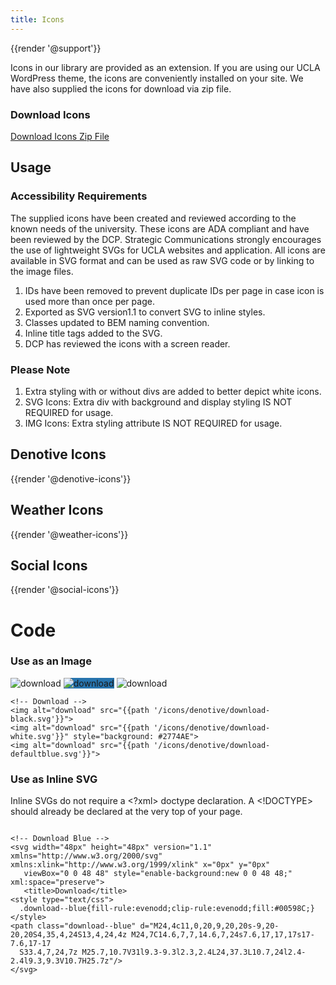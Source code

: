 ```yaml
---
title: Icons
---
```

{{render '@support'}}

Icons in our library are provided as an extension. If you are using our UCLA WordPress theme, the icons are conveniently installed on your site. We have also supplied the icons for download via zip file.

### Download Icons 
<a class="create-button" href="{{path '/icons/ucla-web-icons.zip'}}">Download Icons Zip File</a>

## Usage 

### Accessibility Requirements
The supplied icons have been created and reviewed according to the known needs of the university. These icons are ADA compliant and have been reviewed by the DCP. Strategic Communications strongly encourages the use of lightweight SVGs for UCLA websites and application. All icons are available in SVG format and can be used as raw SVG code or by linking to the image files.

1. IDs have been removed to prevent duplicate IDs per page in case icon is used more than once per page.
2. Exported as SVG version1.1 to convert SVG to inline styles.
4. Classes updated to BEM naming convention.
5. Inline title tags added to the SVG.
6. DCP has reviewed the icons with a screen reader.

### Please Note
1. Extra styling with or without divs are added to better depict white icons.
1. SVG Icons: Extra div with background and display styling IS NOT REQUIRED for usage.
1. IMG Icons: Extra styling attribute IS NOT REQUIRED for usage.

## Denotive Icons 
{{render '@denotive-icons'}}

## Weather Icons 
{{render '@weather-icons'}}

## Social Icons 
{{render '@social-icons'}}

# Code 

### Use as an Image

<img alt="download" src="{{path '/icons/denotive/download--black.svg'}}">
<img alt="download" src="{{path '/icons/denotive/download--white.svg'}}" style="background: #2774AE">
<img alt="download" src="{{path '/icons/denotive/download--blue.svg'}}">

```
<!-- Download -->
<img alt="download" src="{{path '/icons/denotive/download-black.svg'}}">
<img alt="download" src="{{path '/icons/denotive/download-white.svg'}}" style="background: #2774AE">
<img alt="download" src="{{path '/icons/denotive/download-defaultblue.svg'}}">
```

### Use as Inline SVG

Inline SVGs do not require a <?xml> doctype declaration. A <!DOCTYPE> should already be declared at the very top of your page.

```

<!-- Download Blue -->
<svg width="48px" height="48px" version="1.1" xmlns="http://www.w3.org/2000/svg" xmlns:xlink="http://www.w3.org/1999/xlink" x="0px" y="0px"
   viewBox="0 0 48 48" style="enable-background:new 0 0 48 48;" xml:space="preserve">
   <title>Download</title>
<style type="text/css">
  .download--blue{fill-rule:evenodd;clip-rule:evenodd;fill:#00598C;}
</style>
<path class="download--blue" d="M24,4c11,0,20,9,20,20s-9,20-20,20S4,35,4,24S13,4,24,4z M24,7C14.6,7,7,14.6,7,24s7.6,17,17,17s17-7.6,17-17
  S33.4,7,24,7z M25.7,10.7V31l9.3-9.3l2.3,2.4L24,37.3L10.7,24l2.4-2.4l9.3,9.3V10.7H25.7z"/>
</svg>
```
